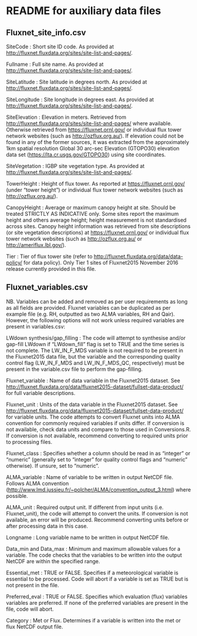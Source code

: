 README for auxiliary data files
===============================


Fluxnet_site_info.csv
------------------------

SiteCode
: Short site ID code. As provided at http://fluxnet.fluxdata.org/sites/site-list-and-pages/.

Fullname
: Full site name. As provided at http://fluxnet.fluxdata.org/sites/site-list-and-pages/.

SiteLatitude
: Site latitude in degrees north. As provided at http://fluxnet.fluxdata.org/sites/site-list-and-pages/.

SiteLongitude
: Site longitude in degrees east. As provided at http://fluxnet.fluxdata.org/sites/site-list-and-pages/.

SiteElevation
: Elevation in meters. Retrieved from http://fluxnet.fluxdata.org/sites/site-list-and-pages/ where available. Otherwise retrieved from https://fluxnet.ornl.gov/ or individual flux tower network websites (such as http://ozflux.org.au/). If elevation could not be found in any of the former sources, it was extracted from the approximately 1km spatial resolution Global 30 arc-sec Elevation (GTOPO30) elevation data set (https://lta.cr.usgs.gov/GTOPO30) using site coordinates.

SiteVegetation
: IGBP site vegetation type. As provided at http://fluxnet.fluxdata.org/sites/site-list-and-pages/.

TowerHeight
: Height of flux tower. As reported at https://fluxnet.ornl.gov/ (under “tower height”) or individual flux tower network websites (such as http://ozflux.org.au/).

CanopyHeight
: Average or maximum canopy height at site. Should be treated STRICTLY AS INDICATIVE only. Some sites report the maximum height and others average height; height measurement is not standardised across sites. Canopy height information was retrieved from site descriptions (or site vegetation descriptions) at https://fluxnet.ornl.gov/ or individual flux tower network websites (such as http://ozflux.org.au/ or http://ameriflux.lbl.gov/).

Tier
: Tier of flux tower site (refer to http://fluxnet.fluxdata.org/data/data-policy/ for data policy). Only Tier 1 sites of Fluxnet2015 November 2016 release currently provided in this file.


Fluxnet_variables.csv
-------------

NB. Variables can be added and removed as per user requirements as long as all fields are provided. Fluxnet variables can be duplicated as per example file (e.g. RH, outputted as two ALMA variables, RH and Qair). However, the following options will not work unless required variables are present in variables.csv:

LWdown synthesis/gap_filling
: The code will attempt to synthesise and/or gap-fill LWdown if “LWdown_fill” flag is set to TRUE and the time series is not complete. The LW_IN_F_MDS variable is not required to be present in the Fluxnet2015 data file, but the variable and the corresponding quality control flag (LW_IN_F_MDS and LW_IN_F_MDS_QC, respectively) must be present in the variable.csv file to perform the gap-filling.

Fluxnet_variable
: Name of data variable in the Fluxnet2015 dataset. See http://fluxnet.fluxdata.org/data/fluxnet2015-dataset/fullset-data-product/ for full variable descriptions.

Fluxnet_unit
: Units of the data variable in the Fluxnet2015 dataset. See http://fluxnet.fluxdata.org/data/fluxnet2015-dataset/fullset-data-product/ for variable units. The code attempts to convert Fluxnet units into ALMA convention for commonly required variables if units differ. If conversion is not available, check data units and compare to those used in Conversions.R. If conversion is not available, recommend converting to required units prior to processing files.

Fluxnet_class
: Specifies whether a column should be read in as “integer” or “numeric” (generally set to “integer” for quality control flags and “numeric” otherwise). If unsure, set to “numeric”.

ALMA_variable
: Name of variable to be written in output NetCDF file. Follows ALMA convention (http://www.lmd.jussieu.fr/~polcher/ALMA/convention_output_3.html) where possible.

ALMA_unit
: Required output unit. If different from input units (i.e. Fluxnet_unit), the code will attempt to convert the units. If conversion is not available, an error will be produced. Recommend converting units before or after processing data in this case.

Longname
: Long variable name to be written in output NetCDF file.

Data_min and Data_max
: Minimum and maximum allowable values for a variable. The code checks that the variables to be written into the output NetCDF are within the specified range.

Essential_met
: TRUE or FALSE. Specifies if a meteorological variable is essential to be processed. Code will abort if a variable is set as TRUE but is not present in the file.

Preferred_eval
: TRUE or FALSE. Specifies which evaluation (flux) variables variables are preferred. If none of the preferred variables are present in the file, code will abort.

Category
: Met or Flux. Determines if a variable is written into the met or flux NetCDF output file.

